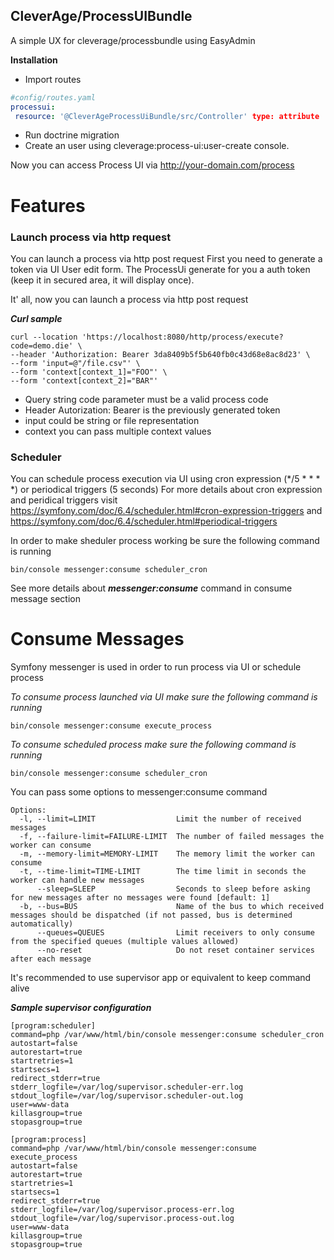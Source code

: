 
## CleverAge/ProcessUIBundle
A simple UX for cleverage/processbundle using EasyAdmin

**Installation**
* Import routes
```yaml  
#config/routes.yaml  
processui:  
 resource: '@CleverAgeProcessUiBundle/src/Controller' type: attribute  
```  
* Run doctrine migration
* Create an user using cleverage:process-ui:user-create console.

Now you can access Process UI via http://your-domain.com/process

# Features
### Launch process via http request
You can launch a process via http post request
First you need to generate a token via UI User edit form. The ProcessUi generate for you a auth token (keep it in secured area, it will display once).

It' all, now you can launch a process via http post request

***Curl sample***
```
curl --location 'https://localhost:8080/http/process/execute?code=demo.die' \
--header 'Authorization: Bearer 3da8409b5f5b640fb0c43d68e8ac8d23' \
--form 'input=@"/file.csv"' \
--form 'context[context_1]="FOO"' \
--form 'context[context_2]="BAR"'
```
* Query string code parameter must be a valid process code
* Header Autorization: Bearer is the previously generated token
* input could be string or file representation
* context you can pass multiple context values


### Scheduler
You can schedule process execution via UI using cron expression (*/5 * * * *) or periodical triggers (5 seconds)
For more details about cron expression and peridical triggers visit https://symfony.com/doc/6.4/scheduler.html#cron-expression-triggers and https://symfony.com/doc/6.4/scheduler.html#periodical-triggers

In order to make sheduler process working be sure the following command is running
```
bin/console messenger:consume scheduler_cron
```
See more details about ***messenger:consume*** command in consume message section

# Consume Messages
Symfony messenger is used in order to run process via UI or schedule process

*To consume process launched via UI make sure the following command is running*
```
bin/console messenger:consume execute_process
```

*To consume scheduled process make sure the following command is running*
```
bin/console messenger:consume scheduler_cron
```
You can pass some options to messenger:consume command
```
Options:
  -l, --limit=LIMIT                  Limit the number of received messages
  -f, --failure-limit=FAILURE-LIMIT  The number of failed messages the worker can consume
  -m, --memory-limit=MEMORY-LIMIT    The memory limit the worker can consume
  -t, --time-limit=TIME-LIMIT        The time limit in seconds the worker can handle new messages
      --sleep=SLEEP                  Seconds to sleep before asking for new messages after no messages were found [default: 1]
  -b, --bus=BUS                      Name of the bus to which received messages should be dispatched (if not passed, bus is determined automatically)
      --queues=QUEUES                Limit receivers to only consume from the specified queues (multiple values allowed)
      --no-reset                     Do not reset container services after each message
```

It's recommended to use supervisor app or equivalent to keep command alive

***Sample supervisor configuration***
```
[program:scheduler]
command=php /var/www/html/bin/console messenger:consume scheduler_cron
autostart=false
autorestart=true
startretries=1
startsecs=1
redirect_stderr=true
stderr_logfile=/var/log/supervisor.scheduler-err.log
stdout_logfile=/var/log/supervisor.scheduler-out.log
user=www-data
killasgroup=true
stopasgroup=true

[program:process]
command=php /var/www/html/bin/console messenger:consume execute_process
autostart=false
autorestart=true
startretries=1
startsecs=1
redirect_stderr=true
stderr_logfile=/var/log/supervisor.process-err.log
stdout_logfile=/var/log/supervisor.process-out.log
user=www-data
killasgroup=true
stopasgroup=true
``` 